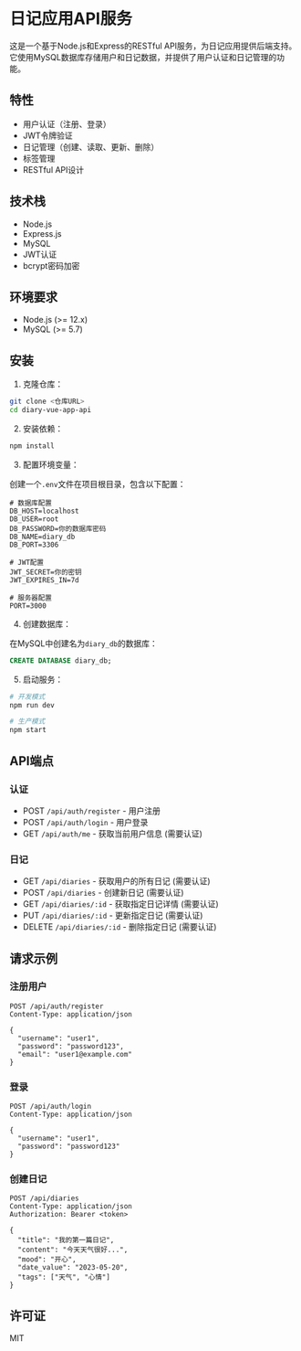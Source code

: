 # 日记应用API服务

这是一个基于Node.js和Express的RESTful API服务，为日记应用提供后端支持。它使用MySQL数据库存储用户和日记数据，并提供了用户认证和日记管理的功能。

## 特性

- 用户认证（注册、登录）
- JWT令牌验证
- 日记管理（创建、读取、更新、删除）
- 标签管理
- RESTful API设计

## 技术栈

- Node.js
- Express.js
- MySQL
- JWT认证
- bcrypt密码加密

## 环境要求

- Node.js (>= 12.x)
- MySQL (>= 5.7)

## 安装

1. 克隆仓库：

```bash
git clone <仓库URL>
cd diary-vue-app-api
```

2. 安装依赖：

```bash
npm install
```

3. 配置环境变量：

创建一个`.env`文件在项目根目录，包含以下配置：

```
# 数据库配置
DB_HOST=localhost
DB_USER=root
DB_PASSWORD=你的数据库密码
DB_NAME=diary_db
DB_PORT=3306

# JWT配置
JWT_SECRET=你的密钥
JWT_EXPIRES_IN=7d

# 服务器配置
PORT=3000
```

4. 创建数据库：

在MySQL中创建名为`diary_db`的数据库：

```sql
CREATE DATABASE diary_db;
```

5. 启动服务：

```bash
# 开发模式
npm run dev

# 生产模式
npm start
```

## API端点

### 认证

- POST `/api/auth/register` - 用户注册
- POST `/api/auth/login` - 用户登录
- GET `/api/auth/me` - 获取当前用户信息 (需要认证)

### 日记

- GET `/api/diaries` - 获取用户的所有日记 (需要认证)
- POST `/api/diaries` - 创建新日记 (需要认证)
- GET `/api/diaries/:id` - 获取指定日记详情 (需要认证)
- PUT `/api/diaries/:id` - 更新指定日记 (需要认证)
- DELETE `/api/diaries/:id` - 删除指定日记 (需要认证)

## 请求示例

### 注册用户

```
POST /api/auth/register
Content-Type: application/json

{
  "username": "user1",
  "password": "password123",
  "email": "user1@example.com"
}
```

### 登录

```
POST /api/auth/login
Content-Type: application/json

{
  "username": "user1",
  "password": "password123"
}
```

### 创建日记

```
POST /api/diaries
Content-Type: application/json
Authorization: Bearer <token>

{
  "title": "我的第一篇日记",
  "content": "今天天气很好...",
  "mood": "开心",
  "date_value": "2023-05-20",
  "tags": ["天气", "心情"]
}
```

## 许可证

MIT 
